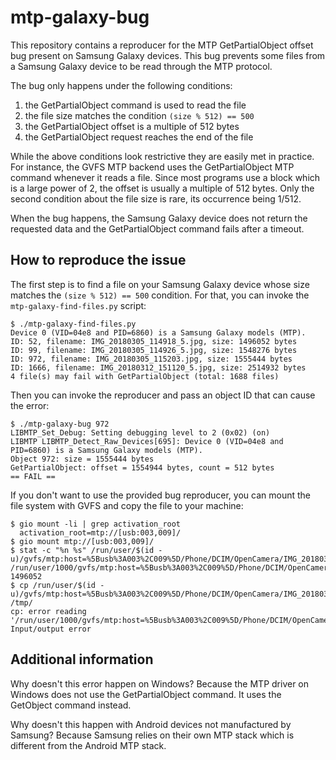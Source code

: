 mtp-galaxy-bug
==============

This repository contains a reproducer for the MTP GetPartialObject
offset bug present on Samsung Galaxy devices. This bug prevents some
files from a Samsung Galaxy device to be read through the MTP
protocol.

The bug only happens under the following conditions:
1. the GetPartialObject command is used to read the file
2. the file size matches the condition `(size % 512) == 500`
3. the GetPartialObject offset is a multiple of 512 bytes
4. the GetPartialObject request reaches the end of the file

While the above conditions look restrictive they are easily met in
practice. For instance, the GVFS MTP backend uses the GetPartialObject
MTP command whenever it reads a file. Since most programs use a block
which is a large power of 2, the offset is usually a multiple of 512
bytes. Only the second condition about the file size is rare, its
occurrence being 1/512.

When the bug happens, the Samsung Galaxy device does not return the
requested data and the GetPartialObject command fails after a timeout.

How to reproduce the issue
--------------------------

The first step is to find a file on your Samsung Galaxy device whose
size matches the `(size % 512) == 500` condition. For that, you can
invoke the `mtp-galaxy-find-files.py` script:

    $ ./mtp-galaxy-find-files.py
    Device 0 (VID=04e8 and PID=6860) is a Samsung Galaxy models (MTP).
    ID: 52, filename: IMG_20180305_114918_5.jpg, size: 1496052 bytes
    ID: 99, filename: IMG_20180305_114926_5.jpg, size: 1548276 bytes
    ID: 972, filename: IMG_20180305_115203.jpg, size: 1555444 bytes
    ID: 1666, filename: IMG_20180312_151120_5.jpg, size: 2514932 bytes
    4 file(s) may fail with GetPartialObject (total: 1688 files)

Then you can invoke the reproducer and pass an object ID that can cause the error:

    $ ./mtp-galaxy-bug 972
    LIBMTP_Set_Debug: Setting debugging level to 2 (0x02) (on)
    LIBMTP LIBMTP_Detect_Raw_Devices[695]: Device 0 (VID=04e8 and PID=6860) is a Samsung Galaxy models (MTP).
    Object 972: size = 1555444 bytes
    GetPartialObject: offset = 1554944 bytes, count = 512 bytes
    == FAIL ==

If you don't want to use the provided bug reproducer, you can mount
the file system with GVFS and copy the file to your machine:

    $ gio mount -li | grep activation_root
      activation_root=mtp://[usb:003,009]/
    $ gio mount mtp://[usb:003,009]/
    $ stat -c "%n %s" /run/user/$(id -u)/gvfs/mtp:host=%5Busb%3A003%2C009%5D/Phone/DCIM/OpenCamera/IMG_20180305_114918_5.jpg
    /run/user/1000/gvfs/mtp:host=%5Busb%3A003%2C009%5D/Phone/DCIM/OpenCamera/IMG_20180305_114918_5.jpg 1496052
    $ cp /run/user/$(id -u)/gvfs/mtp:host=%5Busb%3A003%2C009%5D/Phone/DCIM/OpenCamera/IMG_20180305_114918_5.jpg /tmp/
    cp: error reading '/run/user/1000/gvfs/mtp:host=%5Busb%3A003%2C009%5D/Phone/DCIM/OpenCamera/IMG_20180305_114918_5.jpg': Input/output error

Additional information
----------------------

Why doesn't this error happen on Windows? Because the MTP driver on
Windows does not use the GetPartialObject command. It uses the
GetObject command instead.

Why doesn't this happen with Android devices not manufactured by
Samsung? Because Samsung relies on their own MTP stack which is
different from the Android MTP stack.
